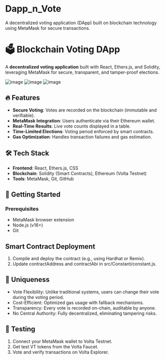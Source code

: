 # Dapp_n_Vote 
A decentralized voting application (DApp) built on blockchain technology using MetaMask for secure transactions.

# 🗳️ Blockchain Voting DApp
A **decentralized voting application** built with React, Ethers.js, and Solidity, leveraging MetaMask for secure, transparent, and tamper-proof elections.

![image](https://github.com/user-attachments/assets/5f530bf1-59c8-4762-98f9-98ff149b62cd)
![image](https://github.com/user-attachments/assets/94ae5d75-af6b-40ee-a9bd-77c3cb5fdc6e)
![image](https://github.com/user-attachments/assets/b0222953-1479-4e70-9c61-2df92c5054a7)

## 🔥 Features
- **Secure Voting**: Votes are recorded on the blockchain (immutable and verifiable).
- **MetaMask Integration**: Users authenticate via their Ethereum wallet.
- **Real-Time Results**: Live vote counts displayed in a table.
- **Time-Limited Elections**: Voting period enforced by smart contracts.
- **Gas Optimization**: Handles transaction failures and gas estimation.

## 🛠️ Tech Stack
- **Frontend**: React, Ethers.js, CSS
- **Blockchain**: Solidity (Smart Contracts), Ethereum (Volta Testnet)
- **Tools**: MetaMask, Git, GitHub

## 🚀 Getting Started
### Prerequisites
- MetaMask browser extension
- Node.js (v16+)
- Git

## Smart Contract Deployment
1. Compile and deploy the contract (e.g., using Hardhat or Remix).
2. Update contractAddress and contractAbi in src/Constant/constant.js.

## 🌟 Uniqueness
- Vote Flexibility: Unlike traditional systems, users can change their vote during the voting period.
- Cost-Efficient: Optimized gas usage with fallback mechanisms.
- Transparency: Every vote is recorded on-chain, auditable by anyone.
- No Central Authority: Fully decentralized, eliminating tampering risks.

## 🧪 Testing
1. Connect your MetaMask wallet to Volta Testnet.
2. Get test VT tokens from the Volta Faucet.
3. Vote and verify transactions on Volta Explorer.


